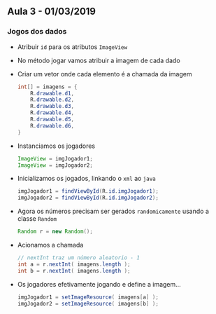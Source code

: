 ## Aula 3 - 01/03/2019

### Jogos dos dados

- Atribuir `id` para os atributos `ImageView`
- No método jogar vamos atribuir a imagem de cada dado
- Criar um vetor onde cada elemento é a chamada da imagem
    ``` java 
    int[] = imagens = {
        R.drawable.d1,
        R.drawable.d2,
        R.drawable.d3,
        R.drawable.d4,
        R.drawable.d5,
        R.drawable.d6,
    }
    ```

- Instanciamos os jogadores
    ``` java
    ImageView = imgJogador1;
    ImageView = imgJogador2;
    ```

- Inicializamos os jogados, linkando o `xml` ao `java`
    ``` java
    imgJogador1 = findViewById(R.id.imgJogador1);
    imgJogador2 = findViewById(R.id.imgJogador2);
    ```

- Agora os números precisam ser gerados `randomicamente` usando a classe `Random`
    ``` java 
    Random r = new Random();
    ```

- Acionamos a chamada 
    ``` java
    // nextInt traz um número aleatorio - 1
    int a = r.nextInt( imagens.length );
    int b = r.nextInt( imagens.length );
    ```

- Os jogadores efetivamente jogando e define a imagem...
    ``` java
    imgJogador1 = setImageResource( imagens[a] );
    imgJogador2 = setImageResource( imagens[b] );
    ```
